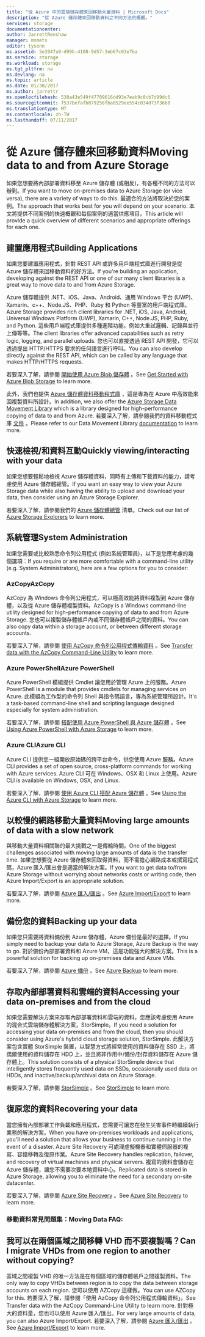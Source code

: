 ```yaml
---
title: "從 Azure 中的雲端儲存體來回移動大量資料 | Microsoft Docs"
description: "從 Azure 儲存體來回移動資料之不同方法的概觀。"
services: storage
documentationcenter: 
author: JarrettRenshaw
manager: msmets
editor: tysonn
ms.assetid: 5e3947a9-d99b-4108-9d57-3eb67c03e7ba
ms.service: storage
ms.workload: storage
ms.tgt_pltfrm: na
ms.devlang: na
ms.topic: article
ms.date: 01/30/2017
ms.author: jarrettr
ms.openlocfilehash: 538a43e549f47709616dd93e7eab9c8cb7d99dc6
ms.sourcegitcommit: f537befafb079256fba0529ee554c034d73f36b0
ms.translationtype: MT
ms.contentlocale: zh-TW
ms.lasthandoff: 07/11/2017
---
```

# <a name="moving-data-to-and-from-azure-storage"></a><span data-ttu-id="33626-103">從 Azure 儲存體來回移動資料</span><span class="sxs-lookup"><span data-stu-id="33626-103">Moving data to and from Azure Storage</span></span>
<span data-ttu-id="33626-104">如果您想要將內部部署資料移至 Azure 儲存體 (或相反)，有各種不同的方法可以辦到。</span><span class="sxs-lookup"><span data-stu-id="33626-104">If you want to move on-premises data to Azure Storage (or vice versa), there are a variety of ways to do this.</span></span> <span data-ttu-id="33626-105">最適合的方法將取決於您的案例。</span><span class="sxs-lookup"><span data-stu-id="33626-105">The approach that works best for you will depend on your scenario.</span></span> <span data-ttu-id="33626-106">本文將提供不同案例的快速概觀和每個案例的適當供應項目。</span><span class="sxs-lookup"><span data-stu-id="33626-106">This article will provide a quick overview of different scenarios and appropriate offerings for each one.</span></span>

## <a name="building-applications"></a><span data-ttu-id="33626-107">建置應用程式</span><span class="sxs-lookup"><span data-stu-id="33626-107">Building Applications</span></span>
<span data-ttu-id="33626-108">如果您要建置應用程式，針對 REST API 或許多用戶端程式庫進行開發是從 Azure 儲存體來回移動資料的好方法。</span><span class="sxs-lookup"><span data-stu-id="33626-108">If you're building an application, developing against the REST API or one of our many client libraries is a great way to move data to and from Azure Storage.</span></span>

<span data-ttu-id="33626-109">Azure 儲存體提供 .NET、iOS、Java、Android、通用 Windows 平台 (UWP)、Xamarin、c++、Node.JS、PHP、Ruby 和 Python 等豐富的用戶端程式庫。</span><span class="sxs-lookup"><span data-stu-id="33626-109">Azure Storage provides rich client libraries for .NET, iOS, Java, Android, Universal Windows Platform (UWP), Xamarin, C++, Node.JS, PHP, Ruby, and Python.</span></span> <span data-ttu-id="33626-110">這些用戶端程式庫提供多種進階功能，例如大重試邏輯、記錄與並行上傳等等。</span><span class="sxs-lookup"><span data-stu-id="33626-110">The client libraries offer advanced capabilities such as retry logic, logging, and parallel uploads.</span></span> <span data-ttu-id="33626-111">您也可以直接透過 REST API 開發，它可以透過提出 HTTP/HTTPS 要求的任何語言進行呼叫。</span><span class="sxs-lookup"><span data-stu-id="33626-111">You can also develop directly against the REST API, which can be called by any language that makes HTTP/HTTPS requests.</span></span>

<span data-ttu-id="33626-112">若要深入了解，請參閱 [開始使用 Azure Blob 儲存體](storage-dotnet-how-to-use-blobs.md) 。</span><span class="sxs-lookup"><span data-stu-id="33626-112">See [Get Started with Azure Blob Storage](storage-dotnet-how-to-use-blobs.md) to learn more.</span></span>

<span data-ttu-id="33626-113">此外，我們也提供 [Azure 儲存體資料移動程式庫](https://www.nuget.org/packages/Microsoft.Azure.Storage.DataMovement) ，這是專為在 Azure 中高效能來回複製資料所設計。</span><span class="sxs-lookup"><span data-stu-id="33626-113">In addition, we also offer the [Azure Storage Data Movement Library](https://www.nuget.org/packages/Microsoft.Azure.Storage.DataMovement) which is a library designed for high-performance copying of data to and from Azure.</span></span> <span data-ttu-id="33626-114">若要深入了解，請參閱我們的資料移動程式庫 [文件](https://github.com/Azure/azure-storage-net-data-movement) 。</span><span class="sxs-lookup"><span data-stu-id="33626-114">Please refer to our Data Movement Library [documentation](https://github.com/Azure/azure-storage-net-data-movement) to learn more.</span></span> 

## <a name="quickly-viewinginteracting-with-your-data"></a><span data-ttu-id="33626-115">快速檢視/和資料互動</span><span class="sxs-lookup"><span data-stu-id="33626-115">Quickly viewing/interacting with your data</span></span>
<span data-ttu-id="33626-116">如果您想要輕鬆地檢視 Azure 儲存體資料，同時有上傳和下載資料的能力，請考慮使用 Azure 儲存體總管。</span><span class="sxs-lookup"><span data-stu-id="33626-116">If you want an easy way to view your Azure Storage data while also having the ability to upload and download your data, then consider using an Azure Storage Explorer.</span></span>

<span data-ttu-id="33626-117">若要深入了解，請參閱我們的 [Azure 儲存體總管](storage-explorers.md) 清單。</span><span class="sxs-lookup"><span data-stu-id="33626-117">Check out our list of [Azure Storage Explorers](storage-explorers.md) to learn more.</span></span>

## <a name="system-administration"></a><span data-ttu-id="33626-118">系統管理</span><span class="sxs-lookup"><span data-stu-id="33626-118">System Administration</span></span>
<span data-ttu-id="33626-119">如果您需要或比較熟悉命令列公用程式 (例如系統管理員)，以下是您應考慮的幾個選項︰</span><span class="sxs-lookup"><span data-stu-id="33626-119">If you require or are more comfortable with a command-line utility (e.g. System Administrators), here are a few options for you to consider:</span></span>

### <a name="azcopy"></a><span data-ttu-id="33626-120">AzCopy</span><span class="sxs-lookup"><span data-stu-id="33626-120">AzCopy</span></span>
<span data-ttu-id="33626-121">AzCopy 為 Windows 命令列公用程式，可以極高效能將資料複製到 Azure 儲存體，以及從 Azure 儲存體複製資料。</span><span class="sxs-lookup"><span data-stu-id="33626-121">AzCopy is a Windows command-line utility designed for high-performance copying of data to and from Azure Storage.</span></span> <span data-ttu-id="33626-122">您也可以複製儲存體帳戶內或不同儲存體帳戶之間的資料。</span><span class="sxs-lookup"><span data-stu-id="33626-122">You can also copy data within a storage account, or between different storage accounts.</span></span>

<span data-ttu-id="33626-123">若要深入了解，請參閱 [使用 AzCopy 命令列公用程式傳輸資料](storage-use-azcopy.md) 。</span><span class="sxs-lookup"><span data-stu-id="33626-123">See [Transfer data with the AzCopy Command-Line Utility](storage-use-azcopy.md) to learn more.</span></span>

### <a name="azure-powershell"></a><span data-ttu-id="33626-124">Azure PowerShell</span><span class="sxs-lookup"><span data-stu-id="33626-124">Azure PowerShell</span></span>
<span data-ttu-id="33626-125">Azure PowerShell 模組提供 Cmdlet 讓您用於管理 Azure 上的服務。</span><span class="sxs-lookup"><span data-stu-id="33626-125">Azure PowerShell is a module that provides cmdlets for managing services on Azure.</span></span> <span data-ttu-id="33626-126">此模組為工作型的命令列 Shell 與指令碼語言，專為系統管理所設計。</span><span class="sxs-lookup"><span data-stu-id="33626-126">It's a task-based command-line shell and scripting language designed especially for system administration.</span></span>

<span data-ttu-id="33626-127">若要深入了解，請參閱 [搭配使用 Azure PowerShell 與 Azure 儲存體](storage-powershell-guide-full.md) 。</span><span class="sxs-lookup"><span data-stu-id="33626-127">See [Using Azure PowerShell with Azure Storage](storage-powershell-guide-full.md) to learn more.</span></span>

### <a name="azure-cli"></a><span data-ttu-id="33626-128">Azure CLI</span><span class="sxs-lookup"><span data-stu-id="33626-128">Azure CLI</span></span>
<span data-ttu-id="33626-129">Azure CLI 提供您一組開放原始碼的跨平台命令，供您使用 Azure 服務。</span><span class="sxs-lookup"><span data-stu-id="33626-129">Azure CLI provides a set of open source, cross-platform commands for working with Azure services.</span></span> <span data-ttu-id="33626-130">Azure CLI 可在 Windows、OSX 和 Linux 上使用。</span><span class="sxs-lookup"><span data-stu-id="33626-130">Azure CLI is available on Windows, OSX, and Linux.</span></span>

<span data-ttu-id="33626-131">若要深入了解，請參閱 [使用 Azure CLI 搭配 Azure 儲存體](storage-azure-cli.md) 。</span><span class="sxs-lookup"><span data-stu-id="33626-131">See [Using the Azure CLI with Azure Storage](storage-azure-cli.md) to learn more.</span></span>

## <a name="moving-large-amounts-of-data-with-a-slow-network"></a><span data-ttu-id="33626-132">以較慢的網路移動大量資料</span><span class="sxs-lookup"><span data-stu-id="33626-132">Moving large amounts of data with a slow network</span></span>
<span data-ttu-id="33626-133">與移動大量資料相關聯的最大挑戰之一是傳輸時間。</span><span class="sxs-lookup"><span data-stu-id="33626-133">One of the biggest challenges associated with moving large amounts of data is the transfer time.</span></span> <span data-ttu-id="33626-134">如果您想要從 Azure 儲存體來回取得資料，而不需擔心網路成本或撰寫程式碼，Azure 匯入/匯出會是適當的解決方案。</span><span class="sxs-lookup"><span data-stu-id="33626-134">If you want to get data to/from Azure Storage without worrying about networks costs or writing code, then Azure Import/Export is an appropriate solution.</span></span>

<span data-ttu-id="33626-135">若要深入了解，請參閱 [Azure 匯入/匯出](storage-import-export-service.md) 。</span><span class="sxs-lookup"><span data-stu-id="33626-135">See [Azure Import/Export](storage-import-export-service.md) to learn more.</span></span>

## <a name="backing-up-your-data"></a><span data-ttu-id="33626-136">備份您的資料</span><span class="sxs-lookup"><span data-stu-id="33626-136">Backing up your data</span></span>
<span data-ttu-id="33626-137">如果您只需要將資料備份到 Azure 儲存體，Azure 備份是最好的選擇。</span><span class="sxs-lookup"><span data-stu-id="33626-137">If you simply need to backup your data to Azure Storage, Azure Backup is the way to go.</span></span> <span data-ttu-id="33626-138">對於備份內部部署資料和 Azure VM，這是功能強大的解決方案。</span><span class="sxs-lookup"><span data-stu-id="33626-138">This is a powerful solution for backing up on-premises data and Azure VMs.</span></span>

<span data-ttu-id="33626-139">若要深入了解，請參閱 [Azure 備份](../backup/backup-introduction-to-azure-backup.md) 。</span><span class="sxs-lookup"><span data-stu-id="33626-139">See [Azure Backup](../backup/backup-introduction-to-azure-backup.md) to learn more.</span></span>

## <a name="accessing-your-data-on-premises-and-from-the-cloud"></a><span data-ttu-id="33626-140">存取內部部署資料和雲端的資料</span><span class="sxs-lookup"><span data-stu-id="33626-140">Accessing your data on-premises and from the cloud</span></span>
<span data-ttu-id="33626-141">如果您需要解決方案來存取內部部署資料和雲端的資料，您應該考慮使用 Azure 的混合式雲端儲存體解決方案，StorSimple。</span><span class="sxs-lookup"><span data-stu-id="33626-141">If you need a solution for accessing your data on-premises and from the cloud, then you should consider using Azure's hybrid cloud storage solution, StorSimple.</span></span> <span data-ttu-id="33626-142">此解決方案包含實體 StorSimple 裝置，以智慧方式將經常使用的資料儲存在 SSD 上，將偶爾使用的資料儲存在 HDD 上，並且將非作用中/備份/封存資料儲存在 Azure 儲存體上。</span><span class="sxs-lookup"><span data-stu-id="33626-142">This solution consists of a physical StorSimple device that intelligently stores frequently used data on SSDs, occasionally used data on HDDs, and inactive/backup/archival data on Azure Storage.</span></span>

<span data-ttu-id="33626-143">若要深入了解，請參閱 [StorSimple](../storsimple/storsimple-overview.md) 。</span><span class="sxs-lookup"><span data-stu-id="33626-143">See [StorSimple](../storsimple/storsimple-overview.md) to learn more.</span></span>

## <a name="recovering-your-data"></a><span data-ttu-id="33626-144">復原您的資料</span><span class="sxs-lookup"><span data-stu-id="33626-144">Recovering your data</span></span>
<span data-ttu-id="33626-145">當您擁有內部部署工作負載和應用程式，您需要可讓您在發生災害事件時繼續執行業務的解決方案。</span><span class="sxs-lookup"><span data-stu-id="33626-145">When you have on-premises workloads and applications, you'll need a solution that allows your business to continue running in the event of a disaster.</span></span> <span data-ttu-id="33626-146">Azure Site Recovery 可處理虛擬機器和實體伺服器的複寫、容錯移轉及復原作業。</span><span class="sxs-lookup"><span data-stu-id="33626-146">Azure Site Recovery handles replication, failover, and recovery of virtual machines and physical servers.</span></span> <span data-ttu-id="33626-147">複寫的資料會儲存在 Azure 儲存體，讓您不需要次要本地資料中心。</span><span class="sxs-lookup"><span data-stu-id="33626-147">Replicated data is stored in Azure Storage, allowing you to eliminate the need for a secondary on-site datacenter.</span></span>

<span data-ttu-id="33626-148">若要深入了解，請參閱 [Azure Site Recovery](../site-recovery/site-recovery-overview.md) 。</span><span class="sxs-lookup"><span data-stu-id="33626-148">See [Azure Site Recovery](../site-recovery/site-recovery-overview.md) to learn more.</span></span>
### <a name="moving-data-faq"></a><span data-ttu-id="33626-149">移動資料常見問題集︰</span><span class="sxs-lookup"><span data-stu-id="33626-149">Moving Data FAQ:</span></span>
## <a name="can-i-migrate-vhds-from-one-region-to-another-without-copying"></a><span data-ttu-id="33626-150">我可以在兩個區域之間移轉 VHD 而不要複製嗎？</span><span class="sxs-lookup"><span data-stu-id="33626-150">Can I migrate VHDs from one region to another without copying?</span></span>
<span data-ttu-id="33626-151">區域之間複製 VHD 的唯一方法是在每個區域的儲存體帳戶之間複製資料。</span><span class="sxs-lookup"><span data-stu-id="33626-151">The only way to copy VHDs between region is to copy the data between storage accounts on each region.</span></span> <span data-ttu-id="33626-152">您可以使用 AZCopy 這樣做。</span><span class="sxs-lookup"><span data-stu-id="33626-152">You can use AZCopy for this.</span></span> <span data-ttu-id="33626-153">若要深入了解，請參閱「使用 AzCopy 命令列公用程式傳輸資料」。</span><span class="sxs-lookup"><span data-stu-id="33626-153">See Transfer data with the AzCopy Command-Line Utility to learn more.</span></span> <span data-ttu-id="33626-154">針對極大的資料量，您也可以使用 Azure 匯入/匯出。</span><span class="sxs-lookup"><span data-stu-id="33626-154">For very large amounts of data, you can also Azure Import/Export.</span></span> <span data-ttu-id="33626-155">若要深入了解，請參閱 [Azure 匯入/匯出](https://docs.microsoft.com/en-us/azure/storage/storage-import-export-service) 。</span><span class="sxs-lookup"><span data-stu-id="33626-155">See [Azure Import/Export](https://docs.microsoft.com/en-us/azure/storage/storage-import-export-service) to learn more.</span></span>
